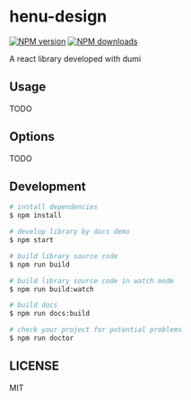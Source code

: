 # henu-design

[![NPM version](https://img.shields.io/npm/v/henu-design.svg?style=flat)](https://npmjs.org/package/henu-design)
[![NPM downloads](http://img.shields.io/npm/dm/henu-design.svg?style=flat)](https://npmjs.org/package/henu-design)

A react library developed with dumi

## Usage

TODO

## Options

TODO

## Development

```bash
# install dependencies
$ npm install

# develop library by docs demo
$ npm start

# build library source code
$ npm run build

# build library source code in watch mode
$ npm run build:watch

# build docs
$ npm run docs:build

# check your project for potential problems
$ npm run doctor
```

## LICENSE

MIT
